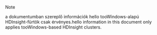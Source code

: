 > [!NOTE]
> <span data-ttu-id="84dfa-101">a dokumentumban szereplő információk hello tooWindows-alapú HDInsight-fürtök csak érvényes.</span><span class="sxs-lookup"><span data-stu-id="84dfa-101">hello information in this document only applies tooWindows-based HDInsight clusters.</span></span>
> 
> 

